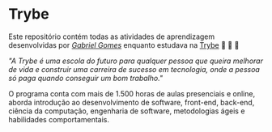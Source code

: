 # Trybe


Este repositório contém todas as atividades de aprendizagem desenvolvidas por _[Gabriel Gomes](https://www.linkedin.com/in/gabriel-gomes-744370231/)_ enquanto estudava na [Trybe](https://www.betrybe.com/) :rocket: :rocket: :rocket:


_"A Trybe é uma escola do futuro para qualquer pessoa que queira melhorar de vida e construir uma carreira de sucesso em tecnologia, onde a pessoa só paga quando conseguir um bom trabalho."_

O programa conta com mais de 1.500 horas de aulas presenciais e online, aborda introdução ao desenvolvimento de software, front-end, back-end, ciência da computação, engenharia de software, metodologias ágeis e habilidades comportamentais.
